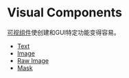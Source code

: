 # Visual Components
[可视组件](https://docs.unity3d.com/Packages/com.unity.ugui@1.0/manual/UIVisualComponents.html)使创建和GUI特定功能变得容易。
* [Text](https://docs.unity3d.com/Packages/com.unity.ugui@1.0/manual/script-Text.html)
* [Image](https://docs.unity3d.com/Packages/com.unity.ugui@1.0/manual/script-Image.html)
* [Raw Image](https://docs.unity3d.com/Packages/com.unity.ugui@1.0/manual/script-RawImage.html)
* [Mask](https://docs.unity3d.com/Packages/com.unity.ugui@1.0/manual/script-Mask.html)